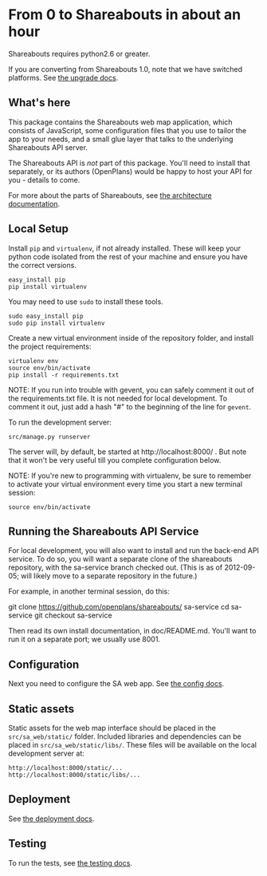 From 0 to Shareabouts in about an hour
======================================

Shareabouts requires python2.6 or greater.

If you are converting from Shareabouts 1.0, note that
we have switched platforms. See [the upgrade docs](UPGRADE.md).

What's here
------------

This package contains the Shareabouts web map application,
which consists of JavaScript, some configuration files that you use to
tailor the app to your needs, and a small glue layer that talks to the
underlying Shareabouts API server.

The Shareabouts API is *not* part of this package. You'll need to
install that separately, or its authors (OpenPlans) would be happy to
host your API for you - details to come.

For more about the parts of Shareabouts,
see [the architecture documentation](ARCHITECTURE.md).

Local Setup
------------

Install `pip` and `virtualenv`, if not already installed.  These will keep your
python code isolated from the rest of your machine and ensure you have
the correct versions.

    easy_install pip
    pip install virtualenv

You may need to use `sudo` to install these tools.

    sudo easy_install pip
    sudo pip install virtualenv

Create a new virtual environment inside of the repository folder, and install
the project requirements:

    virtualenv env
    source env/bin/activate
    pip install -r requirements.txt

NOTE: If you run into trouble with gevent, you can safely comment it out of
the requirements.txt file.  It is not needed for local development.  To comment
it out, just add a hash "#" to the beginning of the line for `gevent`.

To run the development server:

    src/manage.py runserver

The server will, by default, be started at http://localhost:8000/ .
But note that it won't be very useful till you complete configuration
below.

NOTE: If you're new to programming with virtualenv, be sure to remember
to activate your virtual environment every time you start a new terminal session:

    source env/bin/activate


Running the Shareabouts API Service
------------------------------------

For local development, you will also want to install and run the
back-end API service.  To do so, you will want a separate clone
of the shareabouts repository, with the sa-service branch checked out.
(This is as of 2012-09-05; will likely move to a separate repository
in the future.)

For example, in another terminal session, do this:

  git clone https://github.com/openplans/shareabouts/ sa-service
  cd sa-service
  git checkout sa-service

Then read its own install documentation, in doc/README.md.
You'll want to run it on a separate port; we usually use 8001.

Configuration
--------------

Next you need to configure the SA web app.
See [the config docs](CONFIG.md).


Static assets
-------------

Static assets for the web map interface should be placed in the
`src/sa_web/static/` folder.  Included libraries and dependencies can be
placed in `src/sa_web/static/libs/`.  These files will be available on the
local development server at:

    http://localhost:8000/static/...
    http://localhost:8000/static/libs/...


Deployment
-------------

See [the deployment docs](DEPLOY.md).


Testing
--------

To run the tests, see [the testing docs](TESTING.md).
